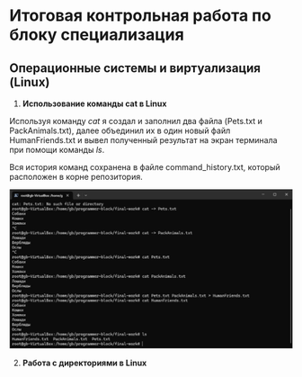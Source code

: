 # Итоговая контрольная работа по блоку специализация

## Операционные системы и виртуализация (Linux)

1. **Использование команды cat в Linux**

Используя команду *cat* я создал и заполнил два файла (Pets.txt и PackAnimals.txt), далее объединил их в один новый файл HumanFriends.txt и вывел полученный результат на экран терминала при помощи команды *ls*. 

Вся история команд сохранена в файле command_history.txt, который расположен в корне репозитория.

![Создание файлов в терминале](img/screen1.jpg)

2. **Работа с директориями в Linux**